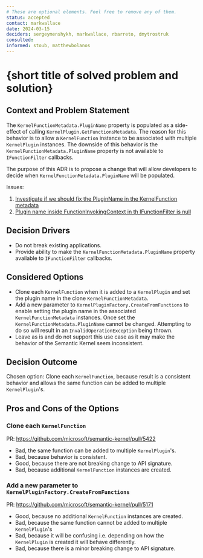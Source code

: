 ```yaml
---
# These are optional elements. Feel free to remove any of them.
status: accepted
contact: markwallace
date: 2024-03-15
deciders: sergeymenshykh, markwallace, rbarreto, dmytrostruk
consulted: 
informed: stoub, matthewbolanos
---
```


# {short title of solved problem and solution}

## Context and Problem Statement

The `KernelFunctionMetadata.PluginName` property is populated as a side-effect of calling `KernelPlugin.GetFunctionsMetadata`.
The reason for this behavior is to allow a `KernelFunction` instance to be associated with multiple `KernelPlugin` instances.
The downside of this behavior is the `KernelFunctionMetadata.PluginName` property is not available to `IFunctionFilter` callbacks.

The purpose of this ADR is to propose a change that will allow developers to decide when `KernelFunctionMetadata.PluginName` will be populated.

Issues:

1. [Investigate if we should fix the PluginName in the KernelFunction metadata](https://github.com/microsoft/semantic-kernel/issues/4706)
1. [Plugin name inside FunctionInvokingContext in th IFunctionFilter is null](https://github.com/microsoft/semantic-kernel/issues/5452)

## Decision Drivers

- Do not break existing applications.
- Provide ability to make the `KernelFunctionMetadata.PluginName` property available to `IFunctionFilter` callbacks.

## Considered Options

- Clone each `KernelFunction` when it is added to a `KernelPlugin` and set the plugin name in the clone `KernelFunctionMetadata`.
- Add a new parameter to `KernelPluginFactory.CreateFromFunctions` to enable setting the plugin name in the associated `KernelFunctionMetadata` instances. Once set the `KernelFunctionMetadata.PluginName` cannot be changed. Attempting to do so will result in an `InvalidOperationException` being thrown.
- Leave as is and do not support this use case as it may make the behavior of the Semantic Kernel seem inconsistent.

## Decision Outcome

Chosen option: Clone each `KernelFunction`, because result is a consistent behavior and allows the same function can be added to multiple `KernelPlugin`'s.

## Pros and Cons of the Options

### Clone each `KernelFunction`

PR: https://github.com/microsoft/semantic-kernel/pull/5422

- Bad, the same function can be added to multiple `KernelPlugin`'s.
- Bad, because behavior is consistent.
- Good, because there are not breaking change to API signature.
- Bad, because additional `KernelFunction` instances are created.

### Add a new parameter to `KernelPluginFactory.CreateFromFunctions`

PR: https://github.com/microsoft/semantic-kernel/pull/5171

- Good, because no additional `KernelFunction` instances are created.
- Bad, because the same function cannot be added to multiple `KernelPlugin`'s
- Bad, because it will be confusing i.e. depending on how the `KernelPlugin` is created it will behave differently.
- Bad, because there is a minor breaking change to API signature.
